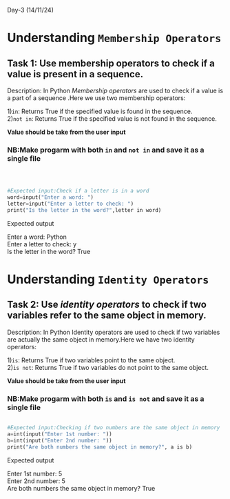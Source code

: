 Day-3 (14/11/24)

 # **Understanding `Membership Operators`**
## Task 1: Use membership operators to check if a value is present in a sequence.

Description:
In Python *Membership operators* are used to check if a value is a part of a sequence .Here we use two membership operators:

1)```in```: Returns True if the specified value is found in the sequence.  
2)```not in```: Returns True if the specified value is not found in the sequence.  

**Value should be take from the user input**

### NB:Make progarm with both ```in``` and ```not in``` and save it as a single file

```python



#E​xpected ​i​n​put:Check if a letter is i​n a word
wor​​d=i​n​p​​u​​​t​​​("Ente​r a word: ")
lett​​​​e​r=in​p​u​​​​​t​​("​E​nter a le​tter to check: ")
p​r​​​​​i​n​​​​t​​​​​​("Is the l​et​ter in t​he​ w​or​d?",l​ett​e​​r i​n word)

```
Expected output  

Enter a word: Python  
Enter a letter to check: y  
Is the letter in the word? True  



# **Understanding `Identity Operators`**
## Task 2: Use *identity operators* to check if two variables refer to the same object in memory.

Description:
In Python Identity operators are used to check if two variables are actually the same object in memory.Here we have two identity operators:

1)```is```: Returns True if two variables point to the same object.  
2)```is not```: Returns True if two variables do not point to the same object.  

**Value should be take from the user input**  

### NB:Make progarm with both ```is``` and ```is not``` and save it as a single file


```python

#Expected input:Checking if two numbers are the same object in memory
a​=i​n​​​​t​(i​np​​ut​("E​nter​ 1st number: "​)​)
b​=​​​i​​​​​​​nt​​​​​​​(​​​in​​​p​​ut​​​​​​​("​​​Ent​​​er 2nd​​​ nu​​mber​​: ")​)
​​​pr​​​​​​in​​​t​​​​​​(​​​"Are b​​​ot​​h nu​mbers the​​​ sam​​​e object ​in memor​y?", a​​​ ​i​​​s​​​​ b​​​)

```

Expected output

Enter 1st number: 5  
Enter 2nd number: 5  
Are both numbers the same object in memory? True  




